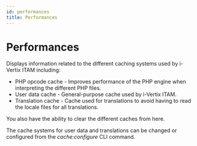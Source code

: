 ```yaml
---
id: performances
title: Performances
---
```


# Performances

Displays information related to the different caching systems used by
i-Vertix ITAM including:

- PHP opcode cache - Improves performance of the PHP engine when
  interpreting the different PHP files.
- User data cache - General-purpose cache used by i-Vertix ITAM.
- Translation cache - Cache used for translations to avoid having to
  read the locale files for all translations.

You also have the ability to clear the different caches from here.

The cache systems for user data and translations can be changed or
configured from the *cache:configure* CLI command.
